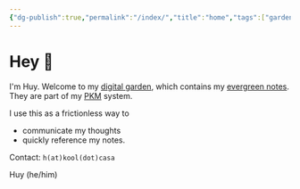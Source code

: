 ```yaml
---
{"dg-publish":true,"permalink":"/index/","title":"home","tags":["gardenEntry"],"created":"2023-03-16T07:43:53+07:00","updated":"2024-07-07T23:26:05+07:00"}
---
```


# Hey 👋

I'm Huy. Welcome to my [digital garden](https://maggieappleton.com/garden-history), which contains my [evergreen notes](https://notes.andymatuschak.org/Evergreen_notes). They are part of my [PKM](https://en.wikipedia.org/wiki/Personal_knowledge_management) system.

I use this as a frictionless way to

- communicate my thoughts
- quickly reference my notes.

Contact: `h(at)kool(dot)casa`

Huy (he/him)